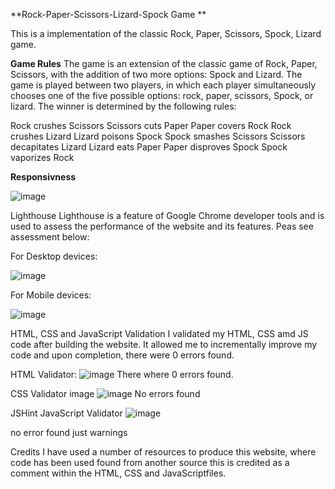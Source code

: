 **Rock-Paper-Scissors-Lizard-Spock Game **

This is a implementation of the classic Rock, Paper, Scissors, Spock, Lizard game.

**Game Rules**
The game is an extension of the classic game of Rock, Paper, Scissors, with the addition of two more options: Spock and Lizard. The game is played between two players, in which each player simultaneously chooses one of the five possible options: rock, paper, scissors, Spock, or lizard. The winner is determined by the following rules:

Rock crushes Scissors
Scissors cuts Paper
Paper covers Rock
Rock crushes Lizard
Lizard poisons Spock
Spock smashes Scissors
Scissors decapitates Lizard
Lizard eats Paper
Paper disproves Spock
Spock vaporizes Rock

**Responsivness**

![image](https://user-images.githubusercontent.com/75548207/224538410-ffbd6294-bafb-4a7d-99e2-7d014d397e4c.png)

Lighthouse Lighthouse is a feature of Google Chrome developer tools and is used to assess the performance of the website and its features. Peas see assessment below:

For Desktop devices:

![image](https://user-images.githubusercontent.com/75548207/224539960-b3989424-da8d-4283-8bca-fbf80b092f60.png)

For Mobile devices:

![image](https://user-images.githubusercontent.com/75548207/224540065-639b518f-367a-4f66-aa98-202ac6ed64d0.png)

HTML, CSS and JavaScript Validation
I validated  my HTML, CSS amd JS  code after building the website. It allowed me to incrementally improve my code and upon completion, there were 0 errors found.

HTML Validator:
![image](https://user-images.githubusercontent.com/75548207/224539501-1b6aae5f-6329-4a06-aeec-0085aaca0c50.png)
There where 0 errors found.

CSS Validator image
![image](https://user-images.githubusercontent.com/75548207/224538824-646da509-eb86-4c19-897e-7b7dad857c96.png)
No errors found

JSHint JavaScript Validator
![image](https://user-images.githubusercontent.com/75548207/224538740-af54f102-c2e5-47fb-8138-f11956c6b3cf.png)

no error  found just warnings


Credits I have used a number of resources to produce this website, where code has been used found from another source this is credited as a comment within the HTML, CSS and JavaScriptfiles.
